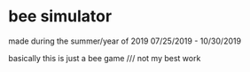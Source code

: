 # bee simulator
made during the summer/year of 2019
07/25/2019 - 10/30/2019

basically this is just a bee game
/// not my best work
